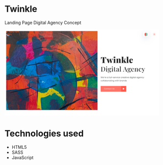 # Twinkle
Landing Page Digital Agency Concept

![image](https://github.com/TonyBravo-FrontDev/Twinkle/blob/main/img/screenshot.png)

# Technologies used
  <ul>
    <li>
      HTML5
    </li>
  <li>
      SASS
    </li>
  <li>
      JavaScript
    </li>
  </ul>
